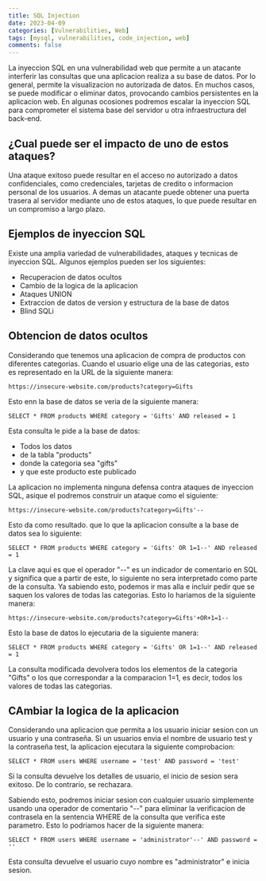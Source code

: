 ```yaml
---
title: SQL Injection
date: 2023-04-09
categories: [Vulnerabilities, Web]
tags: [mysql, vulnerabilities, code_injection, web]
comments: false
---
```


La inyeccion SQL en una vulnerabilidad web que permite a un atacante interferir las consultas que una aplicacion realiza a su base de datos. Por lo general, permite la visualizacion no autorizada de datos. En muchos casos, se puede modificar o eliminar datos, provocando cambios persistentes en la aplicacion web.
En algunas ocosiones podremos escalar la inyeccion SQL para comprometer el sistema base del servidor u otra infraestructura del back-end.

## ¿Cual puede ser el impacto de uno de estos ataques?
Una ataque exitoso puede resultar en el acceso no autorizado a datos confidenciales, como credenciales, tarjetas de credito o informacion personal de los usuarios. A demas un atacante puede obtener una puerta trasera al servidor mediante uno de estos ataques, lo que puede resultar en un compromiso a largo plazo.

## Ejemplos de inyeccion SQL
Existe una amplia variedad de vulnerabilidades, ataques y tecnicas de inyeccion SQL. Algunos ejemplos pueden ser los siguientes:
- Recuperacion de datos ocultos
- Cambio de la logica de la aplicacion
- Ataques UNION
- Extraccion de datos de version y estructura de la base de datos
- Blind SQLi

## Obtencion de datos ocultos
Considerando que tenemos una aplicacion de compra de productos con diferentes categorias. Cuando el usuario elige una de las categorias, esto es representado en la URL de la siguiente manera:
```
https://insecure-website.com/products?category=Gifts
```
Esto enn la base de datos se veria de la siguiente manera:
```
SELECT * FROM products WHERE category = 'Gifts' AND released = 1
```
Esta consulta le pide a la base de datos:
- Todos los datos
- de la tabla "products"
- donde la categoria sea "gifts"
- y que este producto este publicado

La aplicacion no implementa ninguna defensa contra ataques de inyeccion SQL, asique el podremos construir un ataque como el siguiente:
```
https://insecure-website.com/products?category=Gifts'--
```
Esto da como resultado. que lo que la aplicacion consulte a la base de datos sea lo siguiente:
```
SELECT * FROM products WHERE category = 'Gifts' OR 1=1--' AND released = 1
```
La clave aqui es que el operador "--" es un indicador de comentario en SQL y significa que a partir de este, lo siguiente no sera interpretado como parte de la consulta.
Ya sabiendo esto, podemos ir mas alla e incluir pedir que se saquen los valores de todas las categorias. Esto lo hariamos de la siguiente manera:
```
https://insecure-website.com/products?category=Gifts'+OR+1=1--
```
Esto la base de datos lo ejecutaria de la siguiente manera:
```
SELECT * FROM products WHERE category = 'Gifts' OR 1=1--' AND released = 1
```
La consulta modificada devolvera todos los elementos de la categoria "Gifts" o los que correspondar a la comparacion 1=1, es decir, todos los valores de todas las categorias.

## CAmbiar la logica de la aplicacion
Considerando una aplicacion que permita a los usuario iniciar sesion con un usuario y una contraseña. Si un usuarios envia el nombre de usuario test y la contraseña test, la aplicacion ejecutara la siguiente comprobacion:
```
SELECT * FROM users WHERE username = 'test' AND password = 'test'
```

Si la consulta devuelve los detalles de usuario, el inicio de sesion sera exitoso. De lo contrario, se rechazara.

Sabiendo esto, podremos iniciar sesion con cualquier usuario simplemente usando una operador de comentario "--" para eliminar la verificacion de contrasela en la sentencia WHERE de la consulta que verifica este parametro. Esto lo podriamos hacer de la siguiente manera:
```
SELECT * FROM users WHERE username = 'administrator'--' AND password = ''
```
Esta consulta devuelve el usuario cuyo nombre es "administrator" e inicia sesion.

